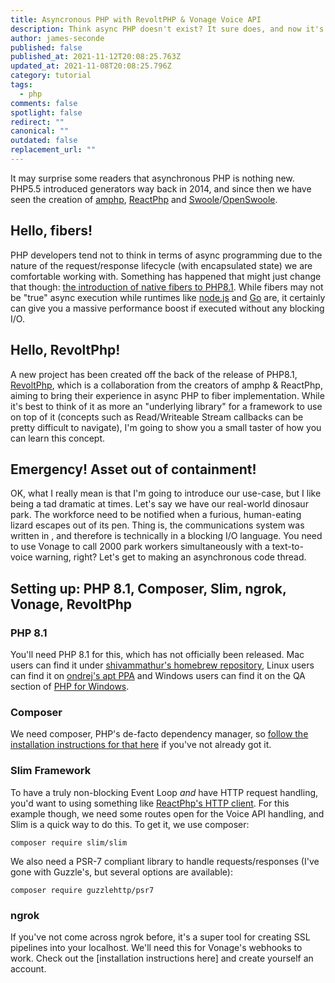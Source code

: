 ```yaml
---
title: Asyncronous PHP with RevoltPHP & Vonage Voice API
description: Think async PHP doesn't exist? It sure does, and now it's native!
author: james-seconde
published: false
published_at: 2021-11-12T20:08:25.763Z
updated_at: 2021-11-08T20:08:25.796Z
category: tutorial
tags:
  - php
comments: false
spotlight: false
redirect: ""
canonical: ""
outdated: false
replacement_url: ""
---
```

It may surprise some readers that asynchronous PHP is nothing new. PHP5.5 introduced generators way back in 2014, and since then we have seen the creation of [amphp](), [ReactPhp]() and [Swoole]()/[OpenSwoole]().

## Hello, fibers!

PHP developers tend not to think in terms of async programming due to the nature of the request/response lifecycle (with encapsulated state) we are comfortable working with. Something has happened that might just change that though: [the introduction of native fibers to PHP8.1](). While fibers may not be "true" async execution while runtimes like [node.js]() and [Go]() are, it certainly can give you a massive performance boost if executed without any blocking I/O.

## Hello, RevoltPhp!

A new project has been created off the back of the release of PHP8.1, [RevoltPhp](), which is a collaboration from the creators of amphp & ReactPhp, aiming to bring their experience in async PHP to fiber implementation. While it's best to think of it as more an "underlying library" for a framework to use on top of it (concepts such as Read/Writeable Stream callbacks can be pretty difficult to navigate), I'm going to show you a small taster of how you can learn this concept.

## Emergency! Asset out of containment!

OK, what I really mean is that I'm going to introduce our use-case, but I like being a tad dramatic at times. Let's say we have our real-world dinosaur park. The workforce need to be notified when a furious, human-eating lizard escapes out of its pen. Thing is, the communications system was written in <insert your favourite PHP framework of choice>, and therefore is technically in a blocking I/O language. You need to use Vonage to call 2000 park workers simultaneously with a text-to-voice warning, right? Let's get to making an asynchronous code thread.

## Setting up: PHP 8.1, Composer, Slim, ngrok, Vonage, RevoltPhp

### PHP 8.1
You'll need PHP 8.1 for this, which has not officially been released. Mac users can find it under [shivammathur's homebrew repository](https://github.com/shivammathur/homebrew-php), Linux users can find it on [ondrej's apt PPA](https://launchpad.net/~ondrej/+archive/ubuntu/php/) and Windows users can find it on the QA section of [PHP for Windows](https://windows.php.net/qa/).

### Composer
We need composer, PHP's de-facto dependency manager, so [follow the installation instructions for that here](https://getcomposer.org/doc/00-intro.md#installation-linux-unix-macos) if you've not already got it.

### Slim Framework
To have a truly non-blocking Event Loop _and_ have HTTP request handling, you'd want to using something like [ReactPhp's HTTP client](https://reactphp.org/http/). For this example though, we need some routes open for the Voice API handling, and Slim is a quick way to do this. To get it, we use composer:

```composer require slim/slim```

We also need a PSR-7 compliant library to handle requests/responses (I've gone with Guzzle's, but several options are available):

```composer require guzzlehttp/psr7```

### ngrok

If you've not come across ngrok before, it's a super tool for creating SSL pipelines into your localhost. We'll need this for Vonage's webhooks to work. Check out the [installation instructions here] and create yourself an account.
